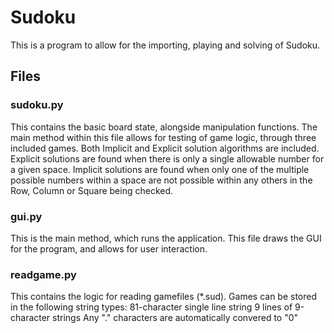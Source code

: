 # Sudoku
This is a program to allow for the importing, playing and solving of Sudoku.
## Files
### sudoku.py
This contains the basic board state, alongside manipulation functions.
The main method within this file allows for testing of game logic, through three included games.
Both Implicit and Explicit solution algorithms are included. Explicit solutions are found when there is only a single allowable number for a given space. Implicit solutions are found when only one of the multiple possible numbers within a space are not possible within any others in the Row, Column or Square being checked.

### gui.py
This is the main method, which runs the application.
This file draws the GUI for the program, and allows for user interaction.

### readgame.py
This contains the logic for reading gamefiles (*.sud).
Games can be stored in the following string types:
    81-character single line string
    9 lines of 9-character strings
Any "." characters are automatically convered to "0"

